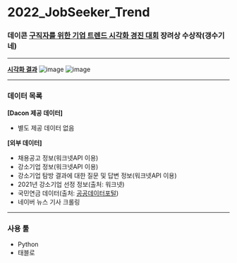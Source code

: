 # 2022_JobSeeker_Trend

### 데이콘 **[구직자를 위한 기업 트렌드 시각화 경진 대회](https://dacon.io/competitions/official/235866/overview/description)** 장려상 수상작(갱수기네)

---
**[시각화 결과](https://public.tableau.com/views/_03_16443067025420/_zip?:language=ko-KR&:retry=yes&:display_count=n&:origin=viz_share_link)**
![image](https://user-images.githubusercontent.com/93170319/154000898-4585942b-0030-4824-8d0e-a7f2fee25175.png)
![image](https://user-images.githubusercontent.com/93170319/154000993-00bb4217-8b42-4359-bf35-26b6a07b2269.png)

---
### 데이터 목록
**[Dacon 제공 데이터]**
- 별도 제공 데이터 없음

**[외부 데이터]**
- 채용공고 정보(워크넷API 이용)
- 강소기업 정보(워크넷API 이용)
- 강소기업 탐방 결과에 대한 질문 및 답변 정보(워크넷API 이용)
- 2021년 강소기업 선정 정보(출처: 워크넷)
- 국민연금 데이터(출처: [공공데이터포털](https://www.data.go.kr/data/15083277/fileData.do))
- 네이버 뉴스 기사 크롤링

---
### 사용 툴
- Python
- 태블로
